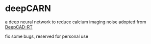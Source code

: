 # deepCARN

a deep neural network to reduce calcium imaging noise
adopted from [DeepCAD-RT](https://github.com/cabooster/DeepCAD-RT)

fix some bugs, reserved for personal use
